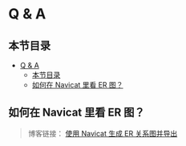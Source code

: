 # Q & A

## 本节目录

- [Q \& A](#q--a)
  - [本节目录](#本节目录)
  - [如何在 Navicat 里看 ER 图？](#如何在-navicat-里看-er-图)

## 如何在 Navicat 里看 ER 图？

> 博客链接：
> [使用 Navicat 生成 ER 关系图并导出](https://www.cnblogs.com/kirin1105916774/p/11179132.html)
